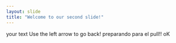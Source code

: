 ```yaml
---
layout: slide
title: "Welcome to our second slide!"
---
```

your text 
Use the left arrow to go back!
preparando para el pull!!
oK
